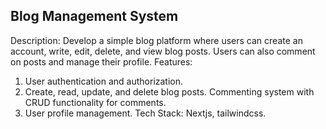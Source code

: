 ## Blog Management System
Description: Develop a simple blog platform where users can create an account, write, edit, delete, and view blog posts. Users can also comment on posts and manage their profile.
Features:
1. User authentication and authorization.
2. Create, read, update, and delete blog posts.
Commenting system with CRUD functionality for comments.
3. User profile management.
Tech Stack: Nextjs, tailwindcss.